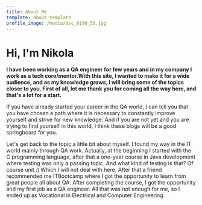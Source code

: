 ```yaml
---
title: About Me
template: about-template
profile_image: /media/dsc_0190_50.jpg
---
```


# Hi, I'm Nikola

**I have been working as a QA engineer for few years and in my company I work as a tech core/mentor.With this site, I wanted to make it for a wide audience, and as my knowledge grows, I will bring some of the topics closer to you.
First of all, let me thank you for coming all the way here, and that's a lot for a start.** 


If you have already started your career in the QA world, I can tell you that you have chosen a path where it is necessary to constantly improve yourself and strive for new knowledge. And if you are not yet and you are trying to find yourself in this world, I think these blogs will be a good springboard for you.


Let's get back to the topic a little bit about myself.
I found my way in the IT world mainly through QA work. Actually, at the beginning I started with the C programming language, after that a one-year course in Java development where testing was only a passing topic. And what kind of testing is that? Of course unit :) Which I will not deal with here. After that a friend recommended me ITBootcamp where I got the opportunity to learn from great people all about QA. After completing the course, I got the opportunity and my first job as a QA engineer. All that was not enough for me, so I ended up as
Vocational in Electrical and Computer Engineering. 


